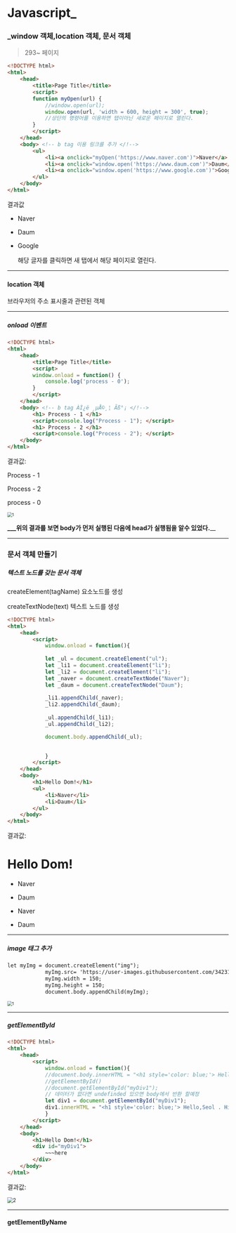 # Javascript_

### _window 객체,location 객체, 문서 객체

>293~ 페이지

```html
<!DOCTYPE html>
<html>
	<head>
		<title>Page Title</title>
		<script>
		function myOpen(url) {
            //window.open(url);
            window.open(url, 'width = 600, height = 300', true);
            //상단의 명령어를 이용하면 탭이아닌 새로운 페이지로 열린다.
        }
		</script>
	</head>
	<body> <!-- b tag 이용 링크를 추가 </!-->
		<ul>
			<li><a onclick="myOpen('https://www.naver.com')">Naver</a> </li>
			<li><a onclick="window.open('https://www.daum.com')">Daum</a></li>
			<li><a onclick="window.open('https://www.google.com')">Google</a></li>
		</ul>
	</body>
</html>
```

결과값

- Naver

- Daum

- Google

  해당 글자를 클릭하면 새 탭에서 해당 페이지로 열린다.

---



#### location 객체

브라우저의 주소 표시줄과 관련된 객체

---

##### onload 이벤트

```html
<!DOCTYPE html>
<html>
	<head>
		<title>Page Title</title>
		<script>
		window.onload = function() {
            console.log('process - 0');
        }
		</script>
	</head>
	<body> <!-- b tag ÀÌ¿ë ¸µÅ©¸¦ Ãß°¡ </!-->
		<h1> Process - 1 </h1>
		<script>console.log("Process - 1"); </script>
		<h1> Process - 2 </h1>
		<script>console.log("Process - 2"); </script>
	</body>
</html>
```

결과값:

Process - 1

Process - 2

process - 0

<img src="https://user-images.githubusercontent.com/34231229/73320179-d3cf1600-4281-11ea-9848-5d882300b95c.JPG" alt="1" style="zoom: 67%;" />

**___위의 결과를 보면 body가 먼저 실행된 다음에 head가 실행됨을 알수 있었다.**__

---



### 문서 객체 만들기

##### 텍스트 노드를 갖는 문서 객체

createElement(tagName) 요소노드를 생성

createTextNode(text) 텍스트 노드를 생성

```html
<!DOCTYPE html>
<html>
	<head>
		<script>
            window.onload = function(){
            
            let _ul = document.createElement("ul");
            let _li1 = document.createElement("li");
            let _li2 = document.createElement("li");
            let _naver = document.createTextNode("Naver");
            let _daum = document.createTextNode("Daum");
            
            _li1.appendChild(_naver);
            _li2.appendChild(_daum);
            
            _ul.appendChild(_li1);
            _ul.appendChild(_li2);

            document.body.appendChild(_ul);
            

            }
        </script>
	</head>
	<body>
        <h1>Hello Dom!</h1>
        <ul>
            <li>Naver</li>
            <li>Daum</li>
        </ul>
	</body>
</html>
```

결과값:

# Hello Dom!

- Naver
- Daum

- Naver
- Daum

---

##### image 태그 추가

```html
let myImg = document.createElement("img");
            myImg.src= 'https://user-images.githubusercontent.com/34231229/73322857-dda84780-4288-11ea-83f3-54298ad1e60e.JPG';
            myImg.width = 150;
            myImg.height = 150;
            document.body.appendChild(myImg);
```

<img src="https://user-images.githubusercontent.com/34231229/73322926-1cd69880-4289-11ea-9313-0fcfc6283534.JPG" alt="1" style="zoom:67%;" />

---



##### getElementById

```html
<!DOCTYPE html>
<html>
	<head>
		<script>
            window.onload = function(){
            //document.body.innerHTML = "<h1 style='color: blue;'> Hello,Dowon . Hi, there</h1>";
            //getElementById()
            //document.getElementById("myDiv1"); 
            // 데이터가 없다면 undefinded 있으면 body에서 반환 할예정
            let div1 = document.getElementById("myDiv1");
            div1.innerHTML = "<h1 style='color: blue;'> Hello,Seol . Hi, there</h1>";
            }
        </script>
	</head>
	<body>
        <h1>Hello Dom!</h1>
        <div id="myDiv1">
            ~~~here
        </div>
	</body>
</html>
```

결과값:

<img src="https://user-images.githubusercontent.com/34231229/73323566-34168580-428b-11ea-83b2-efa856109505.JPG" alt="2" style="zoom:80%;" />

---



#### getElementByName

